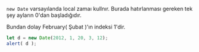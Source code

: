 `new Date` varsayılanda local zamaı kullnır. Burada hatırlanması gereken tek şey ayların 0'dan başladığıdır.

Bundan dolay February( Şubat )'ın indeksi 1'dir.

```js run
let d = new Date(2012, 1, 20, 3, 12);
alert( d );
```
